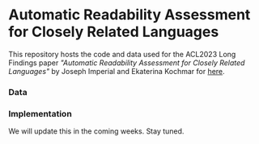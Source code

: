 # Automatic Readability Assessment for Closely Related Languages

This repository hosts the code and data used for the ACL2023 Long Findings paper *"Automatic Readability Assessment for Closely Related Languages"* by Joseph Imperial and Ekaterina Kochmar for [here](https://arxiv.org/abs/2305.13478).

### Data

### Implementation

We will update this in the coming weeks. Stay tuned.

